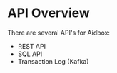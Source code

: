 # API Overview

There are several API's for Aidbox:

* REST API
* SQL API 
* Transaction Log \(Kafka\)



